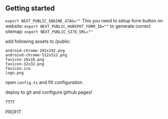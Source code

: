 ## Getting started

`export NEXT_PUBLIC_ENGINE_GTAG=""`
This you need to setup form button on website:
`export NEXT_PUBLIC_HUBSPOT_FORM_ID=""`
to generate correct sitemap:
`export NEXT_PUBLIC_SITE_URL=""`

add following assets to /public:

```
android-chrome-192x192.png
androind-chrome-512x512.png
favicon-16x16.png
favicon-32x32.png
favicon.ico
logo.png
```

open `config.ts` and fill configuration

deploy to git and configure github pages!

????

PROFIT
